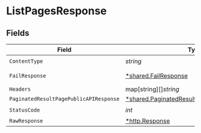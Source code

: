 # ListPagesResponse


## Fields

| Field                                                                                                       | Type                                                                                                        | Required                                                                                                    | Description                                                                                                 |
| ----------------------------------------------------------------------------------------------------------- | ----------------------------------------------------------------------------------------------------------- | ----------------------------------------------------------------------------------------------------------- | ----------------------------------------------------------------------------------------------------------- |
| `ContentType`                                                                                               | *string*                                                                                                    | :heavy_check_mark:                                                                                          | N/A                                                                                                         |
| `FailResponse`                                                                                              | [*shared.FailResponse](../../models/shared/failresponse.md)                                                 | :heavy_minus_sign:                                                                                          | Bad Request                                                                                                 |
| `Headers`                                                                                                   | map[string][]*string*                                                                                       | :heavy_minus_sign:                                                                                          | N/A                                                                                                         |
| `PaginatedResultPagePublicAPIResponse`                                                                      | [*shared.PaginatedResultPagePublicAPIResponse](../../models/shared/paginatedresultpagepublicapiresponse.md) | :heavy_minus_sign:                                                                                          | N/A                                                                                                         |
| `StatusCode`                                                                                                | *int*                                                                                                       | :heavy_check_mark:                                                                                          | N/A                                                                                                         |
| `RawResponse`                                                                                               | [*http.Response](https://pkg.go.dev/net/http#Response)                                                      | :heavy_minus_sign:                                                                                          | N/A                                                                                                         |